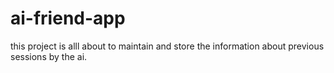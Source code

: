 # ai-friend-app
this project is alll about to maintain and store the information about previous sessions by the ai.
